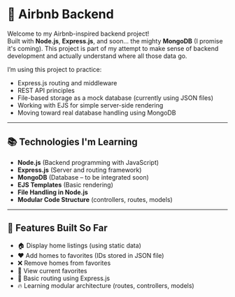 # 🏡 Airbnb Backend 

Welcome to my Airbnb-inspired backend project!  
Built with **Node.js**, **Express.js**, and soon... the mighty **MongoDB** (I promise it's coming). This project is part of my attempt to make sense of backend development and actually understand where all those data go.

I’m using this project to practice:
- Express.js routing and middleware
- REST API principles
- File-based storage as a mock database (currently using JSON files)
- Working with EJS for simple server-side rendering
- Moving toward real database handling using MongoDB

---

## 📚 Technologies I'm Learning

- **Node.js** (Backend programming with JavaScript)
- **Express.js** (Server and routing framework)
- **MongoDB** (Database – to be integrated soon)
- **EJS Templates** (Basic rendering)
- **File Handling in Node.js**
- **Modular Code Structure** (controllers, routes, models)

---

## 🚀 Features Built So Far

- 🏠 Display home listings (using static data)
- ❤️ Add homes to favorites (IDs stored in JSON file)
- ❌ Remove homes from favorites
- 📄 View current favorites
- 🚦 Basic routing using Express.js
- 🔥 Learning modular architecture (routes, controllers, models)
